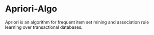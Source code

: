 # Apriori-Algo
Apriori is an algorithm for frequent item set mining and association rule learning over transactional databases. 
